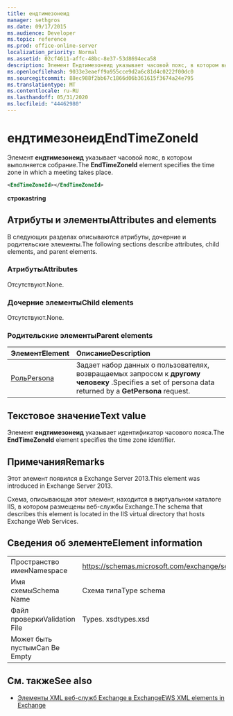 ```yaml
---
title: ендтимезонеид
manager: sethgros
ms.date: 09/17/2015
ms.audience: Developer
ms.topic: reference
ms.prod: office-online-server
localization_priority: Normal
ms.assetid: 02cf4611-affc-48bc-8e37-53d8694eca58
description: Элемент Ендтимезонеид указывает часовой пояс, в котором выполняется собрание.
ms.openlocfilehash: 9033e3eaeff9a955cce9d2a6c81d4c0222f00dc0
ms.sourcegitcommit: 88ec988f2bb67c1866d06b361615f3674a24e795
ms.translationtype: MT
ms.contentlocale: ru-RU
ms.lasthandoff: 05/31/2020
ms.locfileid: "44462980"
---
```

# <a name="endtimezoneid"></a><span data-ttu-id="a29d6-103">ендтимезонеид</span><span class="sxs-lookup"><span data-stu-id="a29d6-103">EndTimeZoneId</span></span>

<span data-ttu-id="a29d6-104">Элемент **ендтимезонеид** указывает часовой пояс, в котором выполняется собрание.</span><span class="sxs-lookup"><span data-stu-id="a29d6-104">The **EndTimeZoneId** element specifies the time zone in which a meeting takes place.</span></span> 
  
```XML
<EndTimeZoneId></EndTimeZoneId>
```

 <span data-ttu-id="a29d6-105">**строка**</span><span class="sxs-lookup"><span data-stu-id="a29d6-105">**string**</span></span>
## <a name="attributes-and-elements"></a><span data-ttu-id="a29d6-106">Атрибуты и элементы</span><span class="sxs-lookup"><span data-stu-id="a29d6-106">Attributes and elements</span></span>

<span data-ttu-id="a29d6-107">В следующих разделах описываются атрибуты, дочерние и родительские элементы.</span><span class="sxs-lookup"><span data-stu-id="a29d6-107">The following sections describe attributes, child elements, and parent elements.</span></span>
  
### <a name="attributes"></a><span data-ttu-id="a29d6-108">Атрибуты</span><span class="sxs-lookup"><span data-stu-id="a29d6-108">Attributes</span></span>

<span data-ttu-id="a29d6-109">Отсутствуют.</span><span class="sxs-lookup"><span data-stu-id="a29d6-109">None.</span></span>
  
### <a name="child-elements"></a><span data-ttu-id="a29d6-110">Дочерние элементы</span><span class="sxs-lookup"><span data-stu-id="a29d6-110">Child elements</span></span>

<span data-ttu-id="a29d6-111">Отсутствуют.</span><span class="sxs-lookup"><span data-stu-id="a29d6-111">None.</span></span>
  
### <a name="parent-elements"></a><span data-ttu-id="a29d6-112">Родительские элементы</span><span class="sxs-lookup"><span data-stu-id="a29d6-112">Parent elements</span></span>

|<span data-ttu-id="a29d6-113">**Элемент**</span><span class="sxs-lookup"><span data-stu-id="a29d6-113">**Element**</span></span>|<span data-ttu-id="a29d6-114">**Описание**</span><span class="sxs-lookup"><span data-stu-id="a29d6-114">**Description**</span></span>|
|:-----|:-----|
|[<span data-ttu-id="a29d6-115">Роль</span><span class="sxs-lookup"><span data-stu-id="a29d6-115">Persona</span></span>](persona.md) <br/> |<span data-ttu-id="a29d6-116">Задает набор данных о пользователях, возвращаемых запросом к **другому человеку** .</span><span class="sxs-lookup"><span data-stu-id="a29d6-116">Specifies a set of persona data returned by a **GetPersona** request.</span></span>  <br/> |
   
## <a name="text-value"></a><span data-ttu-id="a29d6-117">Текстовое значение</span><span class="sxs-lookup"><span data-stu-id="a29d6-117">Text value</span></span>

<span data-ttu-id="a29d6-118">Элемент **ендтимезонеид** указывает идентификатор часового пояса.</span><span class="sxs-lookup"><span data-stu-id="a29d6-118">The **EndTimeZoneId** element specifies the time zone identifier.</span></span> 
  
## <a name="remarks"></a><span data-ttu-id="a29d6-119">Примечания</span><span class="sxs-lookup"><span data-stu-id="a29d6-119">Remarks</span></span>

<span data-ttu-id="a29d6-120">Этот элемент появился в Exchange Server 2013.</span><span class="sxs-lookup"><span data-stu-id="a29d6-120">This element was introduced in Exchange Server 2013.</span></span>
  
<span data-ttu-id="a29d6-121">Схема, описывающая этот элемент, находится в виртуальном каталоге IIS, в котором размещены веб-службы Exchange.</span><span class="sxs-lookup"><span data-stu-id="a29d6-121">The schema that describes this element is located in the IIS virtual directory that hosts Exchange Web Services.</span></span>
  
## <a name="element-information"></a><span data-ttu-id="a29d6-122">Сведения об элементе</span><span class="sxs-lookup"><span data-stu-id="a29d6-122">Element information</span></span>

|||
|:-----|:-----|
|<span data-ttu-id="a29d6-123">Пространство имен</span><span class="sxs-lookup"><span data-stu-id="a29d6-123">Namespace</span></span>  <br/> |https://schemas.microsoft.com/exchange/services/2006/types  <br/> |
|<span data-ttu-id="a29d6-124">Имя схемы</span><span class="sxs-lookup"><span data-stu-id="a29d6-124">Schema Name</span></span>  <br/> |<span data-ttu-id="a29d6-125">Схема типа</span><span class="sxs-lookup"><span data-stu-id="a29d6-125">Type schema</span></span>  <br/> |
|<span data-ttu-id="a29d6-126">Файл проверки</span><span class="sxs-lookup"><span data-stu-id="a29d6-126">Validation File</span></span>  <br/> |<span data-ttu-id="a29d6-127">Types. xsd</span><span class="sxs-lookup"><span data-stu-id="a29d6-127">types.xsd</span></span>  <br/> |
|<span data-ttu-id="a29d6-128">Может быть пустым</span><span class="sxs-lookup"><span data-stu-id="a29d6-128">Can Be Empty</span></span>  <br/> ||
   
## <a name="see-also"></a><span data-ttu-id="a29d6-129">См. также</span><span class="sxs-lookup"><span data-stu-id="a29d6-129">See also</span></span>



- [<span data-ttu-id="a29d6-130">Элементы XML веб-служб Exchange в Exchange</span><span class="sxs-lookup"><span data-stu-id="a29d6-130">EWS XML elements in Exchange</span></span>](ews-xml-elements-in-exchange.md)

